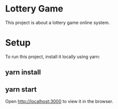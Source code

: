 # Lottery Game

This project is about a lottery game online system.

# Setup

To run this project, install it locally using yarn: 

## yarn install
## yarn start

Open [http://localhost:3000](http://localhost:3000) to view it in the browser.

